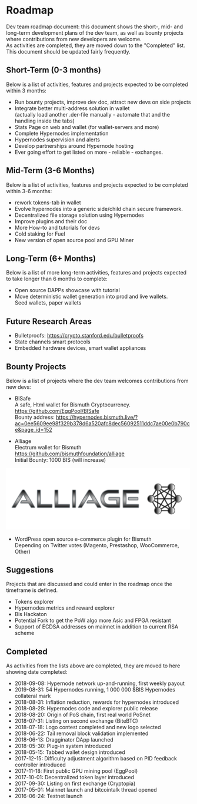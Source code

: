 # Roadmap
Dev team roadmap document: this document shows the short-, mid- and long-term development plans of the dev team, as well as bounty projects where contributions from new developers are welcome.  
As activities are completed, they are moved down to the "Completed" list.  
This document should be updated fairly frequently.

## Short-Term (0-3 months)
Below is a list of activities, features and projects expected to be completed within 3 months:  
* Run bounty projects, improve dev doc, attract new devs on side projects
* Integrate better multi-address solution in wallet  
  (actually load another .der-file manually - automate that and the handling inside the tabs)
* Stats Page on web and wallet (for wallet-servers and more)
* Complete Hypernodes implementation
* Hypernodes supervision and alerts
* Develop partnerships around Hypernode hosting
* Ever going effort to get listed on more - reliable - exchanges.

## Mid-Term (3-6 Months)
Below is a list of activities, features and projects expected to be completed within 3-6 months:  
* rework tokens-tab in wallet
* Evolve hypernodes into a generic side/child chain secure framework.
* Decentralized file storage solution using Hypernodes
* Improve plugins and their doc
* More How-to and tutorials for devs
* Cold staking for Fuel
* New version of open source pool and GPU Miner

## Long-Term (6+ Months)
Below is a list of more long-term activities, features and projects expected to take longer than 6 months to complete:  

* Open source DAPPs showcase with tutorial
* Move deterministic wallet generation into prod and live wallets.  
  Seed wallets, paper wallets

## Future Research Areas
* Bulletproofs: https://crypto.stanford.edu/bulletproofs
* State channels smart protocols
* Embedded hardware devices, smart wallet appliances

## Bounty Projects
Below is a list of projects where the dev team welcomes contributions from new devs:  

* BISafe  
A safe, Html wallet for Bismuth Cryptocurrency.  
https://github.com/EggPool/BISafe  
Bounty address: https://hypernodes.bismuth.live/?ac=0ee5609ee98f329b378d6a520afc8dec56092511ddc7ae00e0b790ce&page_id=152

* Alliage  
Electrum wallet for Bismuth  
https://github.com/bismuthfoundation/alliage  
Initial Bounty: 1000 BIS (will increase)  
<img src="img/alliage-transparent-bg.png" width="500" alt="Alliage">  


* WordPress open source e-commerce plugin for Bismuth  
Depending on Twitter votes (Magento, Prestashop, WooCommerce, Other)

## Suggestions
Projects that are discussed and could enter in the roadmap once the timeframe is defined.

* Tokens explorer
* Hypernodes metrics and reward explorer
* Bis Hackaton
* Potential Fork to get the PoW algo more Asic and FPGA resistant
* Support of ECDSA addresses on mainnet in addition to current RSA scheme

## Completed
As activities from the lists above are completed, they are moved to here showing date completed:  
* 2018-09-08: Hypernode network up-and-running, first weekly payout
* 2019-08-31: 54 Hypernodes running, 1 000 000 $BIS Hypernodes collateral mark
* 2018-08-31: Inflation reduction, rewards for hypernodes introduced
* 2018-08-29: Hypernodes code and explorer public release
* 2018-08-20: Origin of PoS chain, first real world PoSnet
* 2018-07-31: Listing on second exchange (BiteBTC)
* 2018-07-18: Logo contest completed and new logo selected
* 2018-06-22: Tail removal block validation implemented
* 2018-06-13: Dragginator DApp launched
* 2018-05-30: Plug-in system introduced
* 2018-05-15: Tabbed wallet design introduced
* 2017-12-15: Difficulty adjustment algorithm based on PID feedback controller introduced
* 2017-11-18: First public GPU mining pool (EggPool)
* 2017-10-01: Decentralized token layer introduced
* 2017-09-30: Listing on first exchange (Cryptopia)
* 2017-05-01: Mainnet launch and bitcointalk thread opened
* 2016-06-24: Testnet launch
